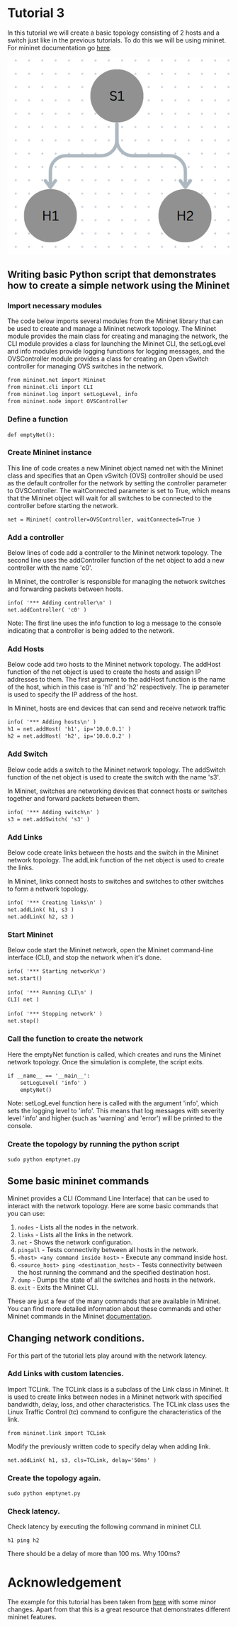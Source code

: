 # Tutorial 3

In this tutorial we will create a basic topology consisting of 2 hosts and a switch just like in the previous tutorials. To do this we will be using mininet. For mininet documentation go [here](http://mininet.org/walkthrough/).



![ALT TEXT](https://raw.githubusercontent.com/SNL-UCSB/cs-176b-tutorials-spring23/main/tutorial3/Screenshot%20from%202023-04-27%2014-02-15.png)

## Writing basic Python script that demonstrates how to create a simple network using the Mininet

### Import necessary modules
The code below imports several modules from the Mininet library that can be used to create and manage a Mininet network topology. The Mininet module provides the main class for creating and managing the network, the CLI module provides a class for launching the Mininet CLI, the setLogLevel and info modules provide logging functions for logging messages, and the OVSController module provides a class for creating an Open vSwitch controller for managing OVS switches in the network.

```
from mininet.net import Mininet
from mininet.cli import CLI
from mininet.log import setLogLevel, info
from mininet.node import OVSController
```
### Define a function
```
def emptyNet():
```
### Create Mininet instance
This line of code creates a new Mininet object named net with the Mininet class and specifies that an Open vSwitch (OVS) controller should be used as the default controller for the network by setting the controller parameter to OVSController. The waitConnected parameter is set to True, which means that the Mininet object will wait for all switches to be connected to the controller before starting the network.
```
net = Mininet( controller=OVSController, waitConnected=True )
```
### Add a controller
Below lines of code add a controller to the Mininet network topology. The second line uses the addController function of the net object to add a new controller with the name 'c0'.

In Mininet, the controller is responsible for managing the network switches and forwarding packets between hosts.
```
info( '*** Adding controller\n' )
net.addController( 'c0' )
```

Note: The first line uses the info function to log a message to the console indicating that a controller is being added to the network.

### Add Hosts
Below code add two hosts to the Mininet network topology. The addHost function of the net object is used to create the hosts and assign IP addresses to them. The first argument to the addHost function is the name of the host, which in this case is 'h1' and 'h2' respectively. The ip parameter is used to specify the IP address of the host.

In Mininet, hosts are end devices that can send and receive network traffic

```
info( '*** Adding hosts\n' )
h1 = net.addHost( 'h1', ip='10.0.0.1' )
h2 = net.addHost( 'h2', ip='10.0.0.2' )
```
### Add Switch
Below code adds a switch to the Mininet network topology. The addSwitch function of the net object is used to create the switch with the name 's3'.

In Mininet, switches are networking devices that connect hosts or switches together and forward packets between them.
```
info( '*** Adding switch\n' )
s3 = net.addSwitch( 's3' )
```

### Add Links
Below code create links between the hosts and the switch in the Mininet network topology. The addLink function of the net object is used to create the links.

In Mininet, links connect hosts to switches and switches to other switches to form a network topology.
```
info( '*** Creating links\n' )
net.addLink( h1, s3 )
net.addLink( h2, s3 )
```

### Start Mininet
Below code start the Mininet network, open the Mininet command-line interface (CLI), and stop the network when it's done.
```
info( '*** Starting network\n')
net.start()

info( '*** Running CLI\n' )
CLI( net )

info( '*** Stopping network' )
net.stop()
```
### Call the function to create the network
Here the emptyNet function is called, which creates and runs the Mininet network topology. Once the simulation is complete, the script exits.

```
if __name__ == '__main__':
    setLogLevel( 'info' )
    emptyNet()
```
Note: setLogLevel function here is called with the argument 'info', which sets the logging level to 'info'. This means that log messages with severity level 'info' and higher (such as 'warning' and 'error') will be printed to the console.

### Create the topology by running the python script
```
sudo python emptynet.py 
```
## Some basic mininet commands
Mininet provides a CLI (Command Line Interface) that can be used to interact with the network topology. Here are some basic commands that you can use:

1) `nodes` - Lists all the nodes in the network.
2) `links` - Lists all the links in the network.
3) `net` - Shows the network configuration.
4) `pingall` - Tests connectivity between all hosts in the network.
5) `<host> <any command inside host>` - Execute any command inside host. 
6) `<source_host> ping <destination_host>` - Tests connectivity between the host running the command and the specified destination host.
7) `dump` - Dumps the state of all the switches and hosts in the network.
8) `exit` - Exits the Mininet CLI.

These are just a few of the many commands that are available in Mininet. You can find more detailed information about these commands and other Mininet commands in the Mininet [documentation](http://mininet.org/walkthrough/).

## Changing network conditions.
For this part of the tutorial lets play around with the network latency.
### Add Links with custom latencies.
Import TCLink. The TCLink class is a subclass of the Link class in Mininet. It is used to create links between nodes in a Mininet network with specified bandwidth, delay, loss, and other characteristics. The TCLink class uses the Linux Traffic Control (tc) command to configure the characteristics of the link.
```
from mininet.link import TCLink
```

Modify the previously written code to specify delay when adding link.
```
net.addLink( h1, s3, cls=TCLink, delay='50ms' )
```
### Create the topology again.
```
sudo python emptynet.py 
```
### Check latency.
Check latency by executing the following command in mininet CLI.
```
h1 ping h2
```
There should be a delay of more than 100 ms. Why 100ms?
# Acknowledgement

The example for this tutorial has been taken from [here](https://github.com/mininet/mininet/tree/master/examples) with some minor changes. Apart from that this is a great resource that demonstrates different mininet features.
